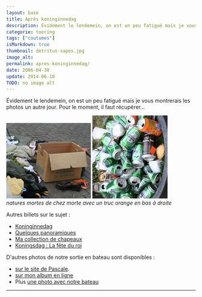 ```yaml
---
layout: base
title: Après koninginnedag
description: Évidement le lendemein, on est un peu fatigué mais je vous montrerais les photos un autre jour. Pour le moment, il faut récupérer...
categorie: toering
tags: ["coutumes"]
isMarkdown: true
thumbnail: detritus-sapes.jpg
image_alt: 
permalink: apres-koninginnedag/
date: 2006-04-30
update: 2014-06-10
TODO: no image alt 
---
```


Évidement le lendemein, on est un peu fatigué mais je vous montrerais les photos un autre jour. Pour le moment, il faut récupérer...

![](detritus-sapes.jpg) ![](detritus-heineken.jpg)  
*natures mortes de chez morte avec un truc orange en bas à droite*

Autres billets sur le sujet :
* [Koninginnedag](/koninginnedag)
* [Quelques panoramiques](/pas-de-fete-du-travail)
* [Ma collection de chapeaux](/hoeden)
* [Koningsdag : La fête du roi](/Premier-Koningsdag)

D'autres photos de notre sortie en bateau sont disponibles :  
* [sur le site de Pascale](http://www.xs4all.nl/~jlhkrans/Reine_2006/).
* [sur mon album en ligne](http://alix.guillard.fr/phototeque/view_album.php?set_albumName=konninginnedag-2006)
* Plus [une photo avec notre bateau](http://harple.com/family/photos/netherlands/steve-in-nederland/steve-in-nederland-Pages/Image30.html)
---